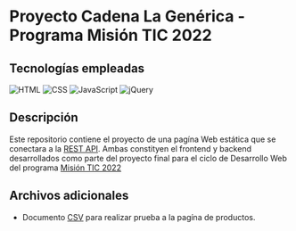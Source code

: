 # Proyecto Cadena La Genérica - Programa Misión TIC 2022

## Tecnologías empleadas

![HTML](https://img.shields.io/badge/-HTML-ebebeb?logo=html5)
![CSS](https://img.shields.io/badge/-CSS-2965f1?logo=css3)
![JavaScript](https://img.shields.io/badge/-JavaScript-323330?logo=javascript)
![jQuery](https://img.shields.io/badge/-jQuery-0868ac?logo=jquery)

## Descripción

Este repositorio contiene el proyecto de una pagína Web estática que se conectara a la [REST API](https://github.com/hdescobarh/cadena_lagenerica_backend). Ambas constityen el frontend y backend desarrollados como parte del proyecto final para el ciclo de Desarrollo Web del programa [Misión TIC 2022](https://www.misiontic2022.gov.co/portal/)

## Archivos adicionales

- Documento [CSV](./ejemplo_productos.csv) para realizar prueba a la pagína de productos.
